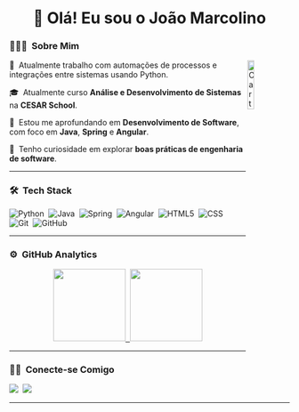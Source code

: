 <h1 align="center">👋 Olá! Eu sou o João Marcolino</h1>

### 👨🏻‍💻 &nbsp;Sobre Mim

<div>
    <img alt="Cartoon" src="https://i.pinimg.com/736x/6e/83/c5/6e83c5c64213db019584ed5d86089e6d.jpg" align="right" width="15%" height="auto"/>
    <p>💼 &nbsp;Atualmente trabalho com automações de processos e integrações entre sistemas usando Python.</p>
    <p>🎓 &nbsp;Atualmente curso <b>Análise e Desenvolvimento de Sistemas</b> na <b>CESAR School</b>.</p>
    <p>🚀 &nbsp;Estou me aprofundando em <b>Desenvolvimento de Software</b>, com foco em <b>Java</b>, <b>Spring</b> e <b>Angular</b>.</p>
    <p>🔎 &nbsp;Tenho curiosidade em explorar <b>boas práticas de engenharia de software</b>.</p>
</div>

---    

### 🛠 &nbsp;Tech Stack

![Python](https://img.shields.io/badge/python-3776AB?style=for-the-badge&logo=python&logoColor=white)&nbsp;
![Java](https://img.shields.io/badge/java-%23ED8B00.svg?style=for-the-badge&logo=openjdk&logoColor=white)&nbsp;
![Spring](https://img.shields.io/badge/spring-%236DB33F.svg?style=for-the-badge&logo=spring&logoColor=white)&nbsp;
![Angular](https://img.shields.io/badge/angular-DD0031?style=for-the-badge&logo=angular&logoColor=white)&nbsp;
![HTML5](https://img.shields.io/badge/HTML5-E34F26?style=for-the-badge&logo=html5&logoColor=white)&nbsp;
![CSS](https://img.shields.io/badge/CSS3-1572B6?style=for-the-badge&logo=css3&logoColor=white)&nbsp;
![Git](https://img.shields.io/badge/GIT-E44C30?style=for-the-badge&logo=git&logoColor=white)&nbsp;
![GitHub](https://img.shields.io/badge/GitHub-100000?style=for-the-badge&logo=github&logoColor=white)&nbsp;

---

### ⚙️ &nbsp;GitHub Analytics

<p align="center">
<a href="https://github.com/JoaoLucasmcS">
  <img height="130em" src="https://github-readme-stats-eight-theta.vercel.app/api?username=JoaoLucasmcS&show_icons=true&theme=algolia&include_all_commits=true&count_private=true"/>&nbsp;
  <img height="130em" src="https://github-readme-stats-eight-theta.vercel.app/api/top-langs/?username=JoaoLucasmcS&layout=compact&langs_count=8&theme=algolia"/>
</a>
</p>

---

### 🤝🏻 &nbsp;Conecte-se Comigo

<div>
  <a href="https://www.linkedin.com/in/joaolucasmcsilva/"><img src="https://img.shields.io/badge/linkedin-%230077B5.svg?&style=for-the-badge&logo=linkedin&logoColor=white" /></a>&nbsp;
  <a href="mailto:joaolucasmcs04@gmail.com"><img src="https://img.shields.io/badge/e--mail-D14836.svg?&style=for-the-badge&logo=gmail&logoColor=white" /></a>
</div>

-----

